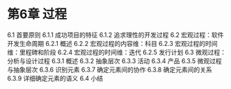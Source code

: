 # 第6章 过程
6.1 首要原则
6.1.1 成功项目的特征
6.1.2 追求理性的开发过程
6.2 宏观过程：软件开发生命周期
6.2.1 概述
6.2.2 宏观过程的内容维：科目
6.2.3 宏观过程的时间维：里程碑和阶段
6.2.4 宏观过程的时间维：迭代
6.2.5 发行计划
6.3 微观过程：分析与设计过程
6.3.1 概述
6.3.2 抽象层次
6.3.3 活动
6.3.4 产品
6.3.5 微观过程与抽象层次
6.3.6 识别元素
6.3.7 确定元素间的协作
6.3.8 确定元素间的关系
6.3.9 详细确定元素的语义
6.4 小结
